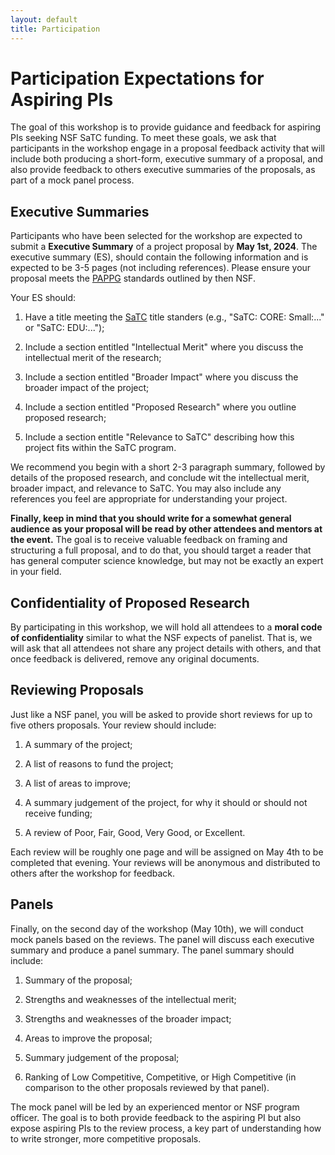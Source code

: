 ```yaml
---
layout: default
title: Participation
---
```


# Participation Expectations for Aspiring PIs

The goal of this workshop is to provide guidance and feedback for aspiring PIs seeking NSF SaTC funding. To meet these goals, we ask that participants in the workshop engage in a proposal feedback activity that will include both producing a short-form, executive summary of a proposal, and also provide feedback to others executive summaries of the proposals, as part of a mock panel process.

## Executive Summaries

Participants who have been selected for the workshop are expected to submit a **Executive Summary** of a project proposal by **May 1st, 2024**. The executive summary (ES), should contain the following information and is expected to be 3-5 pages (not including references). Please ensure your proposal meets the [PAPPG](https://www.nsf.gov/publications/pub_summ.jsp?ods_key=papp) standards outlined by then NSF.

Your ES should:

1. Have a title meeting the [SaTC](https://beta.nsf.gov/funding/opportunities/secure-trustworthy-cyberspace-satc) title standers (e.g., "SaTC: CORE: Small:..." or "SaTC: EDU:...");

2. Include a section entitled "Intellectual Merit" where you discuss the intellectual merit of the research;

3. Include a section entitled "Broader Impact" where you discuss the broader impact of the project;

4. Include a section entitled "Proposed Research" where you outline proposed research;

5. Include a section entitle "Relevance to SaTC" describing how this project fits within the SaTC program.

We recommend you begin with a short 2-3 paragraph summary, followed by details of the proposed research, and conclude wit the intellectual merit, broader impact, and relevance to SaTC. You may also include any references you feel are appropriate for understanding your project.

**Finally, keep in mind that you should write for a somewhat general audience as your proposal will be read by other attendees and mentors at the event.** The goal is to receive valuable feedback on framing and structuring a full proposal, and to do that, you should target a reader that has general computer science knowledge, but may not be exactly an expert in your field.

## Confidentiality of Proposed Research

By participating in this workshop, we will hold all attendees to a **moral code of confidentiality** similar to what the NSF expects of panelist. That is, we will ask that all attendees not share any project details with others, and that once feedback is delivered, remove any original documents.

## Reviewing Proposals

Just like a NSF panel, you will be asked to provide short reviews for up to five others proposals. Your review should include:

1. A summary of the project;

2. A list of reasons to fund the project;

3. A list of areas to improve;

4. A summary judgement of the project, for why it should or should not receive funding;

5. A review of Poor, Fair, Good, Very Good, or Excellent.

Each review will be roughly one page and will be assigned on May 4th to be completed that evening. Your reviews will be anonymous and distributed to others after the workshop for feedback.

## Panels

Finally, on the second day of the workshop (May 10th), we will conduct mock panels based on the reviews. The panel will discuss each executive summary and produce a panel summary. The panel summary should include:

1. Summary of the proposal;

2. Strengths and weaknesses of the intellectual merit;

3. Strengths and weaknesses of the broader impact;

4. Areas to improve the proposal;

5. Summary judgement of the proposal;

6. Ranking of Low Competitive, Competitive, or High Competitive (in comparison to the other proposals reviewed by that panel).

The mock panel will be led by an experienced mentor or NSF program officer. The goal is to both provide feedback to the aspiring PI but also expose aspiring PIs to the review process, a key part of understanding how to write stronger, more competitive proposals.

